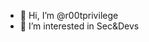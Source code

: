 - 👋 Hi, I’m @r00tprivilege
- 👀 I’m interested in Sec&Devs

<!---
r00tprivilege/r00tprivilege is a ✨ special ✨ repository because its `README.md` (this file) appears on your GitHub profile.
You can click the Preview link to take a look at your changes.
--->
